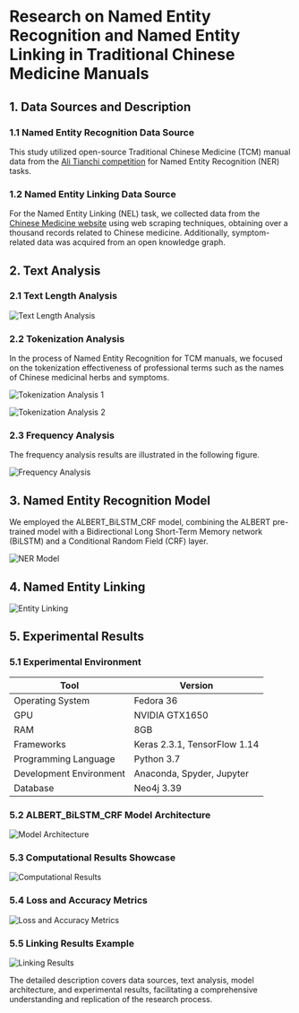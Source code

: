 #  Research on Named Entity Recognition and Named Entity Linking in Traditional Chinese Medicine Manuals



## 1. Data Sources and Description

### 1.1 Named Entity Recognition Data Source

This study utilized open-source Traditional Chinese Medicine (TCM) manual data from the [Ali Tianchi competition](https://tianchi.aliyun.com/competition/entrance/531824/introduction) for Named Entity Recognition (NER) tasks.

### 1.2 Named Entity Linking Data Source

For the Named Entity Linking (NEL) task, we collected data from the [Chinese Medicine website](https://tianchi.aliyun.com/competition/entrance/531824/introduction) using web scraping techniques, obtaining over a thousand records related to Chinese medicine. Additionally, symptom-related data was acquired from an open knowledge graph.

## 2. Text Analysis

### 2.1 Text Length Analysis

![Text Length Analysis](https://img2.imgtp.com/2024/02/04/jTpMm1Nr.png)

### 2.2 Tokenization Analysis

In the process of Named Entity Recognition for TCM manuals, we focused on the tokenization effectiveness of professional terms such as the names of Chinese medicinal herbs and symptoms.

![Tokenization Analysis 1](https://img2.imgtp.com/2024/02/04/U59rrgGj.png)

![Tokenization Analysis 2](https://img2.imgtp.com/2024/02/04/5sew9oNm.png)

### 2.3 Frequency Analysis

The frequency analysis results are illustrated in the following figure.

![Frequency Analysis](https://img2.imgtp.com/2024/02/04/ymy5gOsi.png)

## 3. Named Entity Recognition Model

We employed the ALBERT_BiLSTM_CRF model, combining the ALBERT pre-trained model with a Bidirectional Long Short-Term Memory network (BiLSTM) and a Conditional Random Field (CRF) layer.

![NER Model](https://img2.imgtp.com/2024/02/04/UPtXLDrM.png)

## 4. Named Entity Linking

![Entity Linking](https://img2.imgtp.com/2024/02/04/0FE5fmFd.png)

## 5. Experimental Results

### 5.1 Experimental Environment

| Tool                    | Version                      |
| ----------------------- | ---------------------------- |
| Operating System        | Fedora 36                    |
| GPU                     | NVIDIA GTX1650               |
| RAM                     | 8GB                          |
| Frameworks              | Keras 2.3.1, TensorFlow 1.14 |
| Programming Language    | Python 3.7                   |
| Development Environment | Anaconda, Spyder, Jupyter    |
| Database                | Neo4j 3.39                   |

### 5.2 ALBERT_BiLSTM_CRF Model Architecture

![Model Architecture](https://img2.imgtp.com/2024/02/04/Hycr4apB.png)

### 5.3 Computational Results Showcase

![Computational Results](https://img2.imgtp.com/2024/02/04/6TxayCBW.png)

### 5.4 Loss and Accuracy Metrics

![Loss and Accuracy Metrics](https://img2.imgtp.com/2024/02/04/FGfyMGVN.png)

### 5.5 Linking Results Example

![Linking Results](https://img2.imgtp.com/2024/02/04/ool6hr7I.png)

The detailed description covers data sources, text analysis, model architecture, and experimental results, facilitating a comprehensive understanding and replication of the research process.
